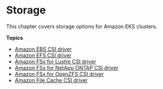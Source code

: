 # Storage<a name="storage"></a>

This chapter covers storage options for Amazon EKS clusters\.

**Topics**
+ [Amazon EBS CSI driver](ebs-csi.md)
+ [Amazon EFS CSI driver](efs-csi.md)
+ [Amazon FSx for Lustre CSI driver](fsx-csi.md)
+ [Amazon FSx for NetApp ONTAP CSI driver](fsx-ontap.md)
+ [Amazon FSx for OpenZFS CSI driver](fsx-openzfs-csi.md)
+ [Amazon File Cache CSI driver](file-cache-csi.md)